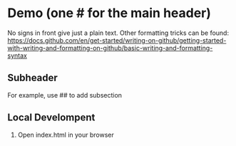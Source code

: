 # Demo (one # for the main header)

No signs in front give just a plain text. Other formatting tricks can be found: https://docs.github.com/en/get-started/writing-on-github/getting-started-with-writing-and-formatting-on-github/basic-writing-and-formatting-syntax 

## Subheader

For example, use ## to add subsection 

## Local Develompent

1. Open index.html in your browser
